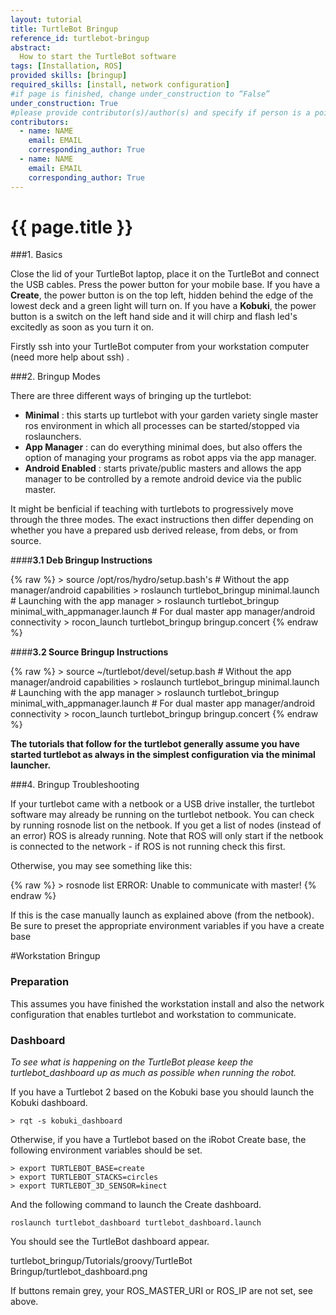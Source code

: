 ```yaml
---
layout: tutorial
title: TurtleBot Bringup
reference_id: turtlebot-bringup
abstract:
  How to start the TurtleBot software
tags: [Installation, ROS]
provided skills: [bringup]
required_skills: [install, network configuration]
#if page is finished, change under_construction to “False”
under_construction: True
#please provide contributor(s)/author(s) and specify if person is a point of contact (default is "True")
contributors:
  - name: NAME
    email: EMAIL
    corresponding_author: True
  - name: NAME
    email: EMAIL
    corresponding_author: True
---
```


# {{ page.title }}

###1. Basics

Close the lid of your TurtleBot laptop, place it on the TurtleBot and connect the USB cables. Press the power button for your mobile base. If you have a **Create**, the power button is on the top left, hidden behind the edge of the lowest deck and a green light will turn on. If you have a **Kobuki**, the power button is a switch on the left hand side and it will chirp and flash led's excitedly as soon as you turn it on.

Firstly ssh into your TurtleBot computer from your workstation computer (need more help about ssh) .

###2. Bringup Modes

There are three different ways of bringing up the turtlebot:

* **Minimal** : this starts up turtlebot with your garden variety single master ros environment in which all processes can be started/stopped via roslaunchers.  
* **App Manager** : can do everything minimal does, but also offers the option of managing your programs as robot apps via the app manager.  
* **Android Enabled** : starts private/public masters and allows the app manager to be controlled by a remote android device via the public master.   

It might be benficial if teaching with turtlebots to progressively move through the three modes. The exact instructions then differ depending on whether you have a prepared usb derived release, from debs, or from source.

####**3.1 Deb Bringup Instructions**

{% raw %}
    > source /opt/ros/hydro/setup.bash's
    # Without the app manager/android capabilities
    > roslaunch turtlebot_bringup minimal.launch
    # Launching with the app manager
    > roslaunch turtlebot_bringup minimal_with_appmanager.launch
    # For dual master app manager/android connectivity
    > rocon_launch turtlebot_bringup bringup.concert
{% endraw %}

####**3.2 Source Bringup Instructions**

{% raw %}
	> source ~/turtlebot/devel/setup.bash
	# Without the app manager/android capabilities
	> roslaunch turtlebot_bringup minimal.launch
	# Launching with the app manager
	> roslaunch turtlebot_bringup minimal_with_appmanager.launch
	# For dual master app manager/android connectivity
	> rocon_launch turtlebot_bringup bringup.concert
{% endraw %}

**The tutorials that follow for the turtlebot generally assume you have started turtlebot as always in the simplest configuration via the minimal launcher.**


###4. Bringup Troubleshooting

If your turtlebot came with a netbook or a USB drive installer, the turtlebot software may already be running on the turtlebot netbook. You can check by running rosnode list on the netbook. If you get a list of nodes (instead of an error) ROS is already running. Note that ROS will only start if the netbook is connected to the network - if ROS is not running check this first.

Otherwise, you may see something like this:

{% raw %}
	> rosnode list
	ERROR: Unable to communicate with master!
{% endraw %}

If this is the case manually launch as explained above (from the netbook). Be sure to preset the appropriate environment variables if you have a create base


#Workstation Bringup

### Preparation

This assumes you have finished the workstation install and also the network configuration that enables turtlebot and workstation to communicate.

### Dashboard

*To see what is happening on the TurtleBot please keep the turtlebot_dashboard up as much as possible when running the robot.*

If you have a Turtlebot 2 based on the Kobuki base you should launch the Kobuki dashboard.

	> rqt -s kobuki_dashboard

Otherwise, if you have a Turtlebot based on the iRobot Create base, the following environment variables should be set.

	> export TURTLEBOT_BASE=create
	> export TURTLEBOT_STACKS=circles
	> export TURTLEBOT_3D_SENSOR=kinect

And the following command to launch the Create dashboard.

	roslaunch turtlebot_dashboard turtlebot_dashboard.launch

You should see the TurtleBot dashboard appear.

turtlebot_bringup/Tutorials/groovy/TurtleBot Bringup/turtlebot_dashboard.png

If buttons remain grey, your ROS_MASTER_URI or ROS_IP are not set, see above.
